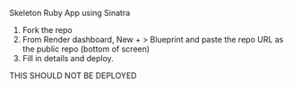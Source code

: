 Skeleton Ruby App using Sinatra

1. Fork the repo
2. From Render dashboard, New + > Blueprint and paste the repo URL as the public repo (bottom of screen)
3. Fill in details and deploy.

THIS SHOULD NOT BE DEPLOYED
